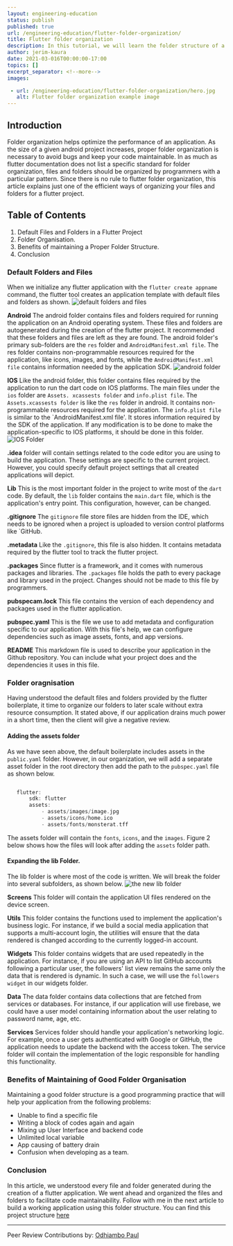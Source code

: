 ```yaml
---
layout: engineering-education
status: publish
published: true
url: /engineering-education/flutter-folder-organization/
title: Flutter folder organization
description: In this tutorial, we will learn the folder structure of a flutter application. Folder organization helps optimize the performance of an application.
author: jerim-kaura
date: 2021-03-016T00:00:00-17:00
topics: []
excerpt_separator: <!--more-->
images:

 - url: /engineering-education/flutter-folder-organization/hero.jpg
   alt: Flutter folder organization example image
---
```


## Introduction
Folder organization helps optimize the performance of an application. As the size of a given android project increases, proper folder organization is necessary to avoid bugs and keep your code maintainable. In as much as flutter documentation does not list a specific standard for folder organization, files and folders should be organized by programmers with a particular pattern. 
 Since there is no rule to flutter folder organization, this article explains just one of the efficient ways of organizing your files and folders for a flutter project. 

 ## Table of Contents
 1. Default Files and Folders in a Flutter Project
 3. Folder Organisation.
 4. Benefits of maintaining a Proper Folder Structure.
 5. Conclusion

 ### Default Folders and Files
 When we initialize any flutter application with the `flutter create appname` command, the flutter tool creates an application template with default files and folders as shown.
 ![default folders and files](/engineering-education/flutter-folder-organization/default-folders-and-files.png)

 **Android** The android folder contains files and folders required for running the application on an Android operating system. These files and folders are autogenerated during the creation of the flutter project. It recommended that these folders and files are left as they are found.
 The android folder's primary sub-folders are the `res` folder and `AndroidManifest.xml file`. The res folder contains non-programmable resources required for the application, like icons, images, and fonts, while the  `AndroidManifest.xml file` contains information needed by the application SDK.
 ![android folder](/engineering-education/flutter-folder-organization/android-folder.png)


 **IOS** Like the android folder, this folder contains files required by the application to run the dart code on IOS platforms. The main files under the `ios` folder are `Assets. xcassests folder` and `info.plist file`. The `Assets.xcassests folder` is like the `res` folder in android. It contains non-programmable resources required for the application. The `info.plist file` is similar to the `AndroidManifest.xml file'. It stores information required by the SDK of the application. If any modification is to be done to make the application-specific to IOS platforms, it should be done in this folder.
![IOS Folder](/engineering-education/flutter-folder-organization/ios-folder.png) 


 **.idea** folder will contain settings related to the code editor you are using to build the application. These settings are specific to the current project. However, you could specify default project settings that all created applications will depict.

 **Lib** This is the most important folder in the project to write most of the `dart` code. By default, the `lib` folder contains the `main.dart` file, which is the application's entry point. This configuration, however, can be changed.

 **.gitignore** The `gitignore` file store files are hidden from the IDE, which needs to be ignored when a project is uploaded to version control platforms like `GitHub.

 **.metadata** Like the `.gitignore`, this file is also hidden. It contains metadata required by the flutter tool to track the flutter project.

 **.packages** Since flutter is a framework, and it comes with numerous packages and libraries. The `.packages` file holds the path to every package and library used in the project. Changes should not be made to this file by programmers.

 **pubspecam.lock** This file contains the version of each dependency and packages used in the flutter application.

 **pubspec.yaml** This is the file we use to add metadata and configuration specific to our application. With this file's help, we can configure dependencies such as image assets, fonts, and app versions.

 **README** This markdown file is used to describe your application in the Github repository. You can include what your project does and the dependencies it uses in this file.


 ### Folder oragnisation
 Having understood the default files and folders provided by the flutter boilerplate, it time to organize our folders to later scale without extra resource consumption. It stated above, if our application drains much power in a short time, then the client will give a negative review. 
 
 #### Adding the assets folder
 As we have seen above, the default boilerplate includes assets in the `public.yaml` folder. However, in our organization, we will add a separate asset folder in the root directory then add the path to the `pubspec.yaml` file as shown below.
 ```dart

    flutter:
        sdk: flutter
        assets:
            - assets/images/image.jpg
            - assets/icons/home.ico
            - assets/fonts/monsterat.tff

 ```
 The assets folder will contain the `fonts`, `icons`, and the `images`. Figure 2 below shows how the files will look after adding the `assets` folder path.

 #### Expanding the lib Folder.
 The lib folder is where most of the code is written. We will break the folder into several subfolders, as shown below.
 ![the new lib folder](/engineering-education/flutter-folder-organization/lib-folder.png) 
 

**Screens**
This folder will contain the application UI files rendered on the device screen.

**Utils**
This folder contains the functions used to implement the application's business logic. For instance, if we build a social media application that supports a multi-account login, the utilities will ensure that the data rendered is changed according to the currently logged-in account.

**Widgets**
This folder contains widgets that are used repeatedly in the application. For instance, if you are using an API to list GitHub accounts following a particular user, the followers' list view remains the same only the data that is rendered is dynamic. In such a case, we will use the `followers widget` in our widgets folder.

**Data**
The data folder contains data collections that are fetched from services or databases. For instance, if our application will use firebase, we could have a user model containing information about the user relating to password name, age, etc.

**Services**
Services folder should handle your application's networking logic. For example, once a user gets authenticated with Google or GitHub, the application needs to update the backend with the access token. The service folder will contain the implementation of the logic responsible for handling this functionality.

### Benefits of Maintaining of Good Folder Organisation
Maintaining a good folder structure is a good programming practice that will help your application from the following problems:
- Unable to find a specific file
- Writing a block of codes again and again
- Mixing up User Interface and backend code
- Unlimited local variable
- App causing of battery drain
- Confusion when developing as a team.

### Conclusion
In this article, we understood every file and folder generated during the creation of a flutter application. We went ahead and organized the files and folders to facilitate code maintainability. Follow with me in the next article to build a working application using this folder structure. You can find this project structure [here](https://github.com/jerimkaura/bulidingMyApps/tree/flutter-folder-organization/folder_structure_app)

---
Peer Review Contributions by: [Odhiambo Paul](/engineering-education/authors/odhiambo-paul/)

